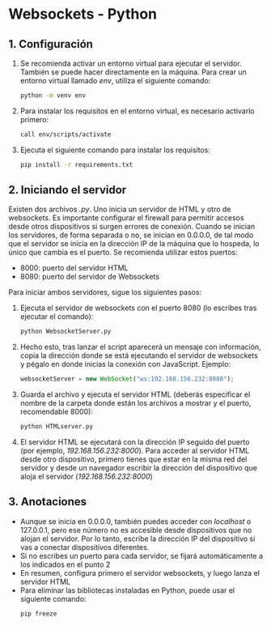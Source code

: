 # Websockets - Python

## 1. Configuración

1. Se recomienda activar un entorno virtual para ejecutar el servidor. También se puede hacer directamente en la máquina. Para crear un entorno virtual llamado _env_, utiliza el siguiente comando:
	```bash
	python -m venv env
	```
2. Para instalar los requisitos en el entorno virtual, es necesario activarlo primero:
	```bash
	call env/scripts/activate
	```
3. Ejecuta el siguiente comando para instalar los requisitos:
	```bash
	pip install -r requirements.txt
	```

## 2. Iniciando el servidor

Existen dos archivos _.py_. Uno inicia un servidor de HTML y otro de websockets. Es importante configurar el firewall para permitir accesos desde otros dispositivos si surgen errores de conexión. Cuando se inician los servidores, de forma separada o no, se inician en 0.0.0.0, de tal modo que el servidor se inicia en la dirección IP de la máquina que lo hospeda, lo único que cambia es el puerto. Se recomienda utilizar estos puertos:
 - 8000: puerto del servidor HTML
 - 8080: puerto del servidor de Websockets

Para iniciar ambos servidores, sigue los siguientes pasos:
1. Ejecuta el servidor de websockets con el puerto 8080 (lo escribes tras ejecutar el comando):
	```bash
	python WebsocketServer.py
	```
2. Hecho esto, tras lanzar el script aparecerá un mensaje con información, copia la dirección donde se está ejecutando el servidor de websockets y pégalo en donde inicias la conexión con JavaScript. Ejemplo:
	```javascript
	websocketServer = new WebSocket("ws:192.168.156.232:8080");
	```
3. Guarda el archivo y ejecuta el servidor HTML (deberás especificar el nombre de la carpeta donde están los archivos a mostrar y el puerto, recomendable 8000):
	```bash
	python HTMLserver.py
	```
4. El servidor HTML se ejecutará con la dirección IP seguido del puerto (por ejemplo, _192.168.156.232:8000_). Para acceder al servidor HTML desde otro dispositivo, primero tienes que estar en la misma red del servidor y desde un navegador escribir la dirección del dispositivo que aloja el servidor (_192.168.156.232:8000_)


## 3. Anotaciones

- Aunque se inicia en 0.0.0.0, también puedes acceder con _localhost_ o 127.0.0.1, pero ese número no es accesible desde dispositivos que no alojan el servidor. Por lo tanto, escribe la dirección IP del dispositivo si vas a conectar dispositivos diferentes.
- Si no escribes un puerto para cada servidor, se fijará automáticamente a los indicados en el punto 2
- En resumen, configura primero el servidor websockets, y luego lanza el servidor HTML
- Para eliminar las bibliotecas instaladas en Python, puede usar el siguiente comando:
	```bash
	pip freeze
	```